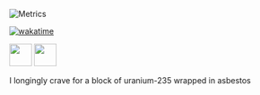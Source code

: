 

![Metrics](https://metrics.lecoq.io/TrashmanEatGarbage?template=classic&languages=1&people=1&notable=1&base.indepth=false&base.hireable=false&languages.limit=8&languages.threshold=0%25&languages.other=false&languages.colors=github&languages.sections=most-used&languages.indepth=false&languages.analysis.timeout=15&languages.categories=markup%2C%20programming&languages.recent.categories=markup%2C%20programming&languages.recent.load=300&languages.recent.days=14&people.limit=24&people.identicons=false&people.identicons.hide=false&people.size=28&people.types=followers%2C%20following&people.shuffle=false&notable.from=organization&notable.repositories=false&notable.indepth=false&notable.types=commit&config.timezone=America%2FToronto)

[![wakatime](https://wakatime.com/badge/user/9afa94db-538b-4650-a56b-1f5458d29c2b.svg)](https://wakatime.com/@9afa94db-538b-4650-a56b-1f5458d29c2b)

<div>
<img height="40" src="https://cdn.jsdelivr.net/gh/devicons/devicon/icons/java/java-original.svg" />
<img height="40" src="https://cdn.jsdelivr.net/gh/devicons/devicon/icons/python/python-original.svg" />
<div>

  I longingly crave for a block of uranium-235 wrapped in asbestos 
